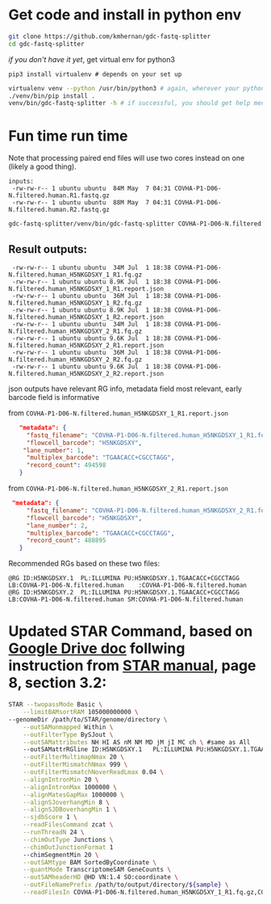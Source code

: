# Get code and install in python env

```sh
git clone https://github.com/kmhernan/gdc-fastq-splitter
cd gdc-fastq-splitter
```
*if you don't have it yet*, get virtual env for python3

`pip3 install virtualenv # depends on your set up`

```sh
virtualenv venv --python /usr/bin/python3 # again, wherever your python3 (should be version 3.5+) is installed
./venv/bin/pip install .
venv/bin/gdc-fastq-splitter -h # if successful, you should get help menu
```

# Fun time run time
Note that processing paired end files will use two cores instead on one (likely a good thing).

```text
inputs: 
 -rw-rw-r-- 1 ubuntu ubuntu  84M May  7 04:31 COVHA-P1-D06-N.filtered.human.R1.fastq.gz
 -rw-rw-r-- 1 ubuntu ubuntu  88M May  7 04:31 COVHA-P1-D06-N.filtered.human.R2.fastq.gz
```

```sh
gdc-fastq-splitter/venv/bin/gdc-fastq-splitter COVHA-P1-D06-N.filtered.human.R1.fastq.gz COVHA-P1-D06-N.filtered.human.R2.fastq.gz -o COVHA-P1-D06-N.filtered.human_ 2> errs.log 
```


## Result outputs:

```text
 -rw-rw-r-- 1 ubuntu ubuntu  34M Jul  1 18:38 COVHA-P1-D06-N.filtered.human_H5NKGDSXY_1_R1.fq.gz
 -rw-rw-r-- 1 ubuntu ubuntu 8.9K Jul  1 18:38 COVHA-P1-D06-N.filtered.human_H5NKGDSXY_1_R1.report.json
 -rw-rw-r-- 1 ubuntu ubuntu  36M Jul  1 18:38 COVHA-P1-D06-N.filtered.human_H5NKGDSXY_1_R2.fq.gz
 -rw-rw-r-- 1 ubuntu ubuntu 8.9K Jul  1 18:38 COVHA-P1-D06-N.filtered.human_H5NKGDSXY_1_R2.report.json
 -rw-rw-r-- 1 ubuntu ubuntu  34M Jul  1 18:38 COVHA-P1-D06-N.filtered.human_H5NKGDSXY_2_R1.fq.gz
 -rw-rw-r-- 1 ubuntu ubuntu 9.6K Jul  1 18:38 COVHA-P1-D06-N.filtered.human_H5NKGDSXY_2_R1.report.json
 -rw-rw-r-- 1 ubuntu ubuntu  36M Jul  1 18:38 COVHA-P1-D06-N.filtered.human_H5NKGDSXY_2_R2.fq.gz
 -rw-rw-r-- 1 ubuntu ubuntu 9.6K Jul  1 18:38 COVHA-P1-D06-N.filtered.human_H5NKGDSXY_2_R2.report.json
```

json outputs have relevant RG info, metadata field most relevant, early barcode field is informative

from `COVHA-P1-D06-N.filtered.human_H5NKGDSXY_1_R1.report.json`

```json
   "metadata": {
     "fastq_filename": "COVHA-P1-D06-N.filtered.human_H5NKGDSXY_1_R1.fq.gz",
     "flowcell_barcode": "H5NKGDSXY",
    "lane_number": 1,
     "multiplex_barcode": "TGAACACC+CGCCTAGG",
     "record_count": 494598
   }
```

from `COVHA-P1-D06-N.filtered.human_H5NKGDSXY_2_R1.report.json`

```json
 "metadata": {
     "fastq_filename": "COVHA-P1-D06-N.filtered.human_H5NKGDSXY_2_R1.fq.gz",
     "flowcell_barcode": "H5NKGDSXY",
     "lane_number": 2,
     "multiplex_barcode": "TGAACACC+CGCCTAGG",
     "record_count": 488895
   }
```

Recommended RGs based on these two files:

```text
@RG ID:H5NKGDSXY.1	PL:ILLUMINA PU:H5NKGDSXY.1.TGAACACC+CGCCTAGG	LB:COVHA-P1-D06-N.filtered.human 	:COVHA-P1-D06-N.filtered.human
@RG	ID:H5NKGDSXY.2	PL:ILLUMINA	PU:H5NKGDSXY.1.TGAACACC+CGCCTAGG	LB:COVHA-P1-D06-N.filtered.human SM:COVHA-P1-D06-N.filtered.human
```

# Updated STAR Command, based on [Google Drive doc](https://drive.google.com/file/d/1z7euPSE77jbthKi8ty7dscq-oNx4wgF3/view?usp=sharing) follwing instruction from [STAR manual](https://github.com/alexdobin/STAR/blob/master/doc/STARmanual.pdf), page 8, section 3.2:

```sh
STAR --twopassMode Basic \
    --limitBAMsortRAM 105000000000 \
--genomeDir /path/to/STAR/genome/directory \
    --outSAMunmapped Within \
    --outFilterType BySJout \
    --outSAMattributes NH HI AS nM NM MD jM jI MC ch \ #same as All
    --outSAMattrRGline ID:H5NKGDSXY.1	PL:ILLUMINA PU:H5NKGDSXY.1.TGAACACC+CGCCTAGG	LB:COVHA-P1-D06-N.filtered.human 	SM:COVHA-P1-D06-N.filtered.human , ID:H5NKGDSXY.2	PL:ILLUMINA	PU:H5NKGDSXY.1.TGAACACC+CGCCTAGG	LB:COVHA-P1-D06-N.filtered.human SM:COVHA-P1-D06-N.filtered.human \
    --outFilterMultimapNmax 20 \
    --outFilterMismatchNmax 999 \
    --outFilterMismatchNoverReadLmax 0.04 \
    --alignIntronMin 20 \
    --alignIntronMax 1000000 \
    --alignMatesGapMax 1000000 \
    --alignSJoverhangMin 8 \
    --alignSJDBoverhangMin 1 \
    --sjdbScore 1 \
    --readFilesCommand zcat \
    --runThreadN 24 \
    --chimOutType Junctions \
    --chimOutJunctionFormat 1
    --chimSegmentMin 20 \
    --outSAMtype BAM SortedByCoordinate \
    --quantMode TranscriptomeSAM GeneCounts \
    --outSAMheaderHD @HD VN:1.4 SO:coordinate \
    --outFileNamePrefix /path/to/output/directory/${sample} \
    --readFilesIn COVHA-P1-D06-N.filtered.human_H5NKGDSXY_1_R1.fq.gz,COVHA-P1-D06-N.filtered.human_H5NKGDSXY_2_R1.fq.gz COVHA-P1-D06-N.filtered.human_H5NKGDSXY_1_R2.fq.gz,COVHA-P1-D06-N.filtered.human_H5NKGDSXY_2_R2.fq.gz
```